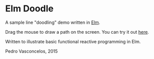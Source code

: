 
# Elm Doodle

A sample line "doodling" demo written in [Elm](http://elm-lang.org).

Drag the mouse to draw a path on the screen. You can try it out
[here](http://rawgit.com/pbv/elm-doodle/master/html/elm-doodle.html).

Written to illustrate basic functional reactive programming in Elm.

Pedro Vasconcelos, 2015



